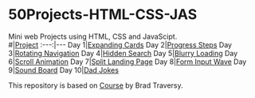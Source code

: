 # 50Projects-HTML-CSS-JAS

Mini web Projects using HTML, CSS and JavaScipt.<br>
#|[Project](https://youngwonius.github.io/50Projects-HTML-CSS-JS/)
:---:|---
Day 1|[Expanding Cards](https://youngwonius.github.io/50Projects-HTML-CSS-JS/Day1_Expanding_Cards/)
Day 2|[Progress Steps](https://youngwonius.github.io/50Projects-HTML-CSS-JS/Day2_Progress_Steps/)
Day 3|[Rotating Navigation](https://youngwonius.github.io/50Projects-HTML-CSS-JS/Day3_Rotating_Navigation/)
Day 4|[Hidden Search](https://youngwonius.github.io/50Projects-HTML-CSS-JS/Day4_Hidden_Search/)
Day 5|[Blurry Loading](https://youngwonius.github.io/50Projects-HTML-CSS-JS/Day5_Blurry_Loading/)
Day 6|[Scroll Animation](https://youngwonius.github.io/50Projects-HTML-CSS-JS/Day6_Scroll_Animation/)
Day 7|[Split Landing Page](https://youngwonius.github.io/50Projects-HTML-CSS-JS/Day7_Split_Landing_Page/)
Day 8|[Form Input Wave](https://youngwonius.github.io/50Projects-HTML-CSS-JS/Day8_Form_Input_Wave/)
Day 9|[Sound Board](https://youngwonius.github.io/50Projects-HTML-CSS-JS/Day9_Sound_Board/)
Day 10|[Dad Jokes](https://youngwonius.github.io/50Projects-HTML-CSS-JS/Day10_Dad_Jokes/)

This repository is based on [Course](https://www.udemy.com/course/50-projects-50-days/) by Brad Traversy.
